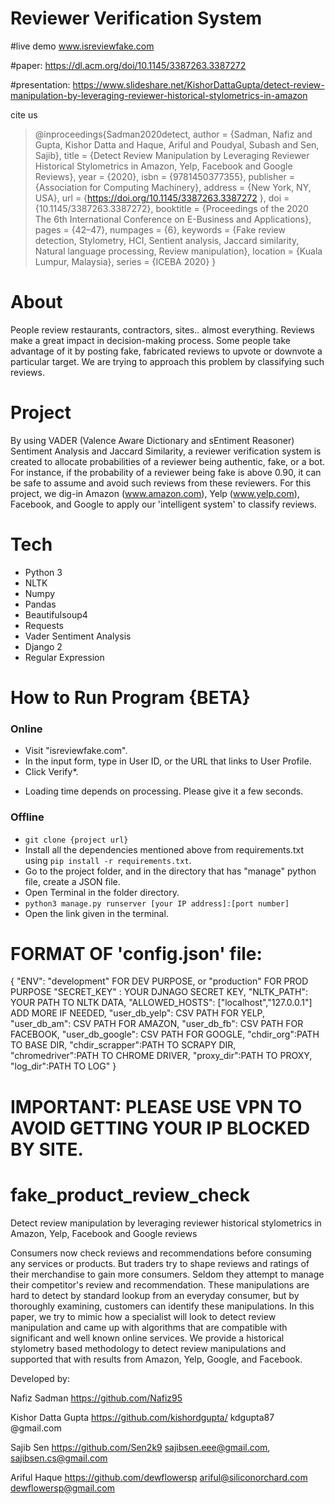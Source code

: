 # Reviewer Verification System 
#live demo www.isreviewfake.com

#paper: https://dl.acm.org/doi/10.1145/3387263.3387272

#presentation: https://www.slideshare.net/KishorDattaGupta/detect-review-manipulation-by-leveraging-reviewer-historical-stylometrics-in-amazon

cite us

>@inproceedings{Sadman2020detect,
author = {Sadman, Nafiz and Gupta, Kishor Datta and Haque, Ariful and Poudyal, Subash and Sen, Sajib},
title = {Detect Review Manipulation by Leveraging Reviewer Historical Stylometrics in Amazon, Yelp, Facebook and Google Reviews},
year = {2020},
isbn = {9781450377355},
publisher = {Association for Computing Machinery},
address = {New York, NY, USA},
url = {https://doi.org/10.1145/3387263.3387272 },
doi = {10.1145/3387263.3387272},
booktitle = {Proceedings of the 2020 The 6th International Conference on E-Business and Applications},
pages = {42–47},
numpages = {6},
keywords = {Fake review detection, Stylometry, HCI, Sentient analysis, Jaccard similarity, Natural language processing, Review manipulation},
location = {Kuala Lumpur, Malaysia},
series = {ICEBA 2020}
}
  


# About 
People review restaurants, contractors, sites.. almost everything. Reviews make a great impact in decision-making process. Some people take advantage of it by posting fake, fabricated reviews to upvote or downvote a particular target. We are trying to approach this problem by classifying such reviews.
# Project 
By using VADER (Valence Aware Dictionary and sEntiment Reasoner) Sentiment Analysis and Jaccard Similarity, a reviewer verification system is created to allocate probabilities of a reviewer being authentic, fake, or a bot. For instance, if the probability of a reviewer being fake is above 0.90, it can be safe to assume and avoid such reviews from these reviewers. For this project, we dig-in Amazon (www.amazon.com), Yelp (www.yelp.com), Facebook, and Google to apply our 'intelligent system' to classify reviews.
# Tech 
+ Python 3 
+ NLTK 
+ Numpy 
+ Pandas 
+ Beautifulsoup4 
+ Requests 
+ Vader Sentiment Analysis 
+ Django 2
+ Regular Expression 
# How to Run Program {BETA}
### Online ###
- Visit "isreviewfake.com".
- In the input form, type in User ID, or the URL that links to User Profile.
- Click Verify*.
* Loading time depends on processing. Please give it a few seconds.
### Offline ###
- `git clone {project url}`
- Install all the dependencies mentioned above from requirements.txt using `pip install -r requirements.txt`.
- Go to the project folder, and in the directory that has "manage" python file, create a JSON file.
- Open Terminal in the folder directory. 
- `python3 manage.py runserver [your IP address]:[port number]`
- Open the link given in the terminal.
# FORMAT OF 'config.json' file:
{
  "ENV": "development" FOR DEV PURPOSE, or "production" FOR PROD PURPOSE
  "SECRET_KEY" : YOUR DJNAGO SECRET KEY,
  "NLTK_PATH": YOUR PATH TO NLTK DATA,
  "ALLOWED_HOSTS": ["localhost","127.0.0.1"] ADD MORE IF NEEDED,
  "user_db_yelp": CSV PATH FOR YELP,
  "user_db_am": CSV PATH FOR AMAZON,
  "user_db_fb": CSV PATH FOR FACEBOOK,
  "user_db_google": CSV PATH FOR GOOGLE,
  "chdir_org":PATH TO BASE DIR,
  "chdir_scrapper":PATH TO SCRAPY DIR,
  "chromedriver":PATH TO CHROME DRIVER,
  "proxy_dir":PATH TO PROXY,
  "log_dir":PATH TO LOG"
}

# IMPORTANT: PLEASE USE VPN TO AVOID GETTING YOUR IP BLOCKED BY SITE.
# fake_product_review_check
Detect review manipulation by leveraging reviewer historical stylometrics in Amazon, Yelp, Facebook and Google reviews

Consumers now check reviews and recommendations before consuming any services or products. But traders try to shape reviews and ratings of their merchandise to gain more consumers. Seldom they attempt to manage their competitor's review and recommendation.  These manipulations are hard to detect by standard lookup from an everyday consumer, but by thoroughly examining, customers can identify these manipulations. In this paper, we try to mimic how a specialist will look to detect review manipulation and came up with algorithms that are compatible with significant and well known online services. We provide a historical stylometry based methodology to detect review manipulations and supported that with results from Amazon, Yelp, Google, and Facebook.

Developed by:

Nafiz Sadman https://github.com/Nafiz95 

Kishor Datta Gupta https://github.com/kishordgupta/  kdgupta87 @gmail.com

Sajib Sen https://github.com/Sen2k9
sajibsen.eee@gmail.com, sajibsen.cs@gmail.com

Ariful Haque https://github.com/dewflowersp ariful@siliconorchard.com dewflowersp@gmail.com
